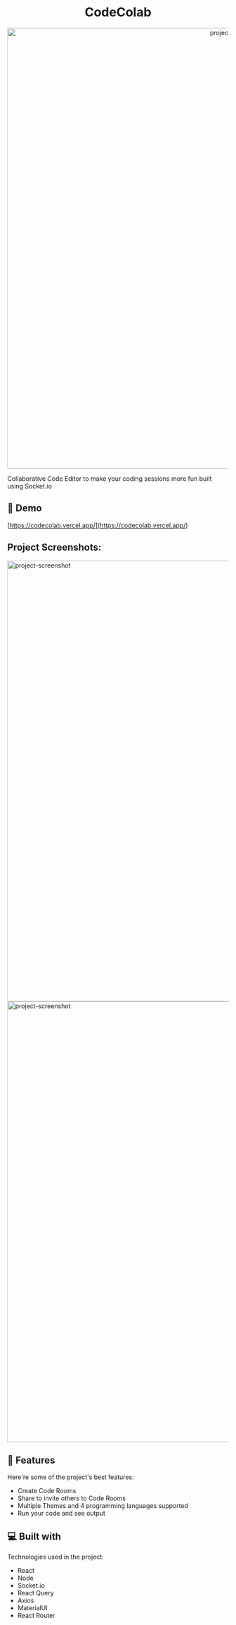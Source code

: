 <h1 align="center" id="title">CodeColab</h1>

<p align="center"><img src="https://socialify.git.ci/noob-26/CodeColab/image?language=1&amp;owner=1&amp;name=1&amp;stargazers=1&amp;theme=Light" width="1000"  alt="project-image"></p>

<p id="description">Collaborative Code Editor to make your coding sessions more fun built using Socket.io</p>

<h2>🚀 Demo</h2>

[https://codecolab.vercel.app/](https://codecolab.vercel.app/)

<h2>Project Screenshots:</h2>

<img src="https://user-images.githubusercontent.com/56394033/219803907-dd85ea96-279f-4b67-93c8-c313418b2875.png" alt="project-screenshot" width="1000">

<br>

<img src="https://user-images.githubusercontent.com/56394033/219804127-d89be64d-14d8-4f28-abcd-dde8d9802269.png" alt="project-screenshot" width="1000">

<h2>🧐 Features</h2>

Here're some of the project's best features:

- Create Code Rooms
- Share to invite others to Code Rooms
- Multiple Themes and 4 programming languages supported
- Run your code and see output

<h2>💻 Built with</h2>

Technologies used in the project:

- React
- Node
- Socket.io
- React Query
- Axios
- MaterialUI
- React Router
